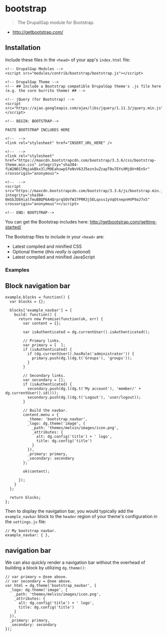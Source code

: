 # bootstrap

> The DrupalGap module for Bootstrap.

- http://getbootstrap.com/

## Installation

Include these files in the `<head>` of your app's `index.html` file:

```
<!-- DrupalGap Modules -->
<script src="modules/contrib/bootstrap/bootstrap.js"></script>

<!-- DrupalGap Theme -->
<!-- ## Include a Bootstrap compatible DrupalGap theme's .js file here (e.g. the core burrito theme) ## -->

<!-- jQuery (for Bootstrap) -->
<script src="https://ajax.googleapis.com/ajax/libs/jquery/1.11.3/jquery.min.js"></script>

<!-- BEGIN: BOOTSTRAP-->

PASTE BOOTSTRAP INCLUDES HERE

<!--  -->
<link rel="stylesheet" href="INSERT_URL_HERE" />

<!--  -->
<link rel="stylesheet" href="https://maxcdn.bootstrapcdn.com/bootstrap/3.3.6/css/bootstrap-theme.min.css" integrity="sha384-fLW2N01lMqjakBkx3l/M9EahuwpSfeNvV63J5ezn3uZzapT0u7EYsXMjQV+0En5r" crossorigin="anonymous">

<!--  -->
<script src="https://maxcdn.bootstrapcdn.com/bootstrap/3.3.6/js/bootstrap.min.js" integrity="sha384-0mSbJDEHialfmuBBQP6A4Qrprq5OVfW37PRR3j5ELqxss1yVqOtnepnHVP9aJ7xS" crossorigin="anonymous"></script>

<!-- END: BOOTSTRAP-->

```

You can get the Bootstrap includes here: http://getbootstrap.com/getting-started/

The Bootstrap files to include in your `<head>` are:

- Latest compiled and minified CSS
- Optional theme (*this really is optional*)
- Latest compiled and minified JavaScript

### Examples

## Block navigation bar

```
example.blocks = function() {
  var blocks = {};

  blocks['example_navbar'] = {
    build: function() {
      return new Promise(function(ok, err) {
        var content = {};
      
        var isAuthenticated = dg.currentUser().isAuthenticated();
      
        // Primary links.
        var primary = [  ];
        if (isAuthenticated) {
          if (dg.currentUser().hasRole('administrator')) {
            primary.push(dg.l(dg.t('Groups'), 'groups'));
          }
        }
      
        // Secondary links.
        var secondary = [];
        if (isAuthenticated) {
          secondary.push(dg.l(dg.t('My account'), 'member/' + dg.currentUser().id()));
          secondary.push(dg.l(dg.t('Logout'), 'user/logout));
        }
      
        // Build the navbar.
        content.menu = {
          _theme: 'bootstrap_navbar',
          _logo: dg.theme('image', {
            _path: 'themes/melvin/images/icon.png',
            _attributes: {
              alt: dg.config('title') + ' logo',
              title: dg.config('title')
            }
          }),
          _primary: primary,
          _secondary: secondary
        };
      
        ok(content);
        
      });
    }
  };

  return blocks;
};

```

Then to display the navigation bar, you would typically add the `example_navbar` block to the `header` region of your theme's configuration in the `settings.js` file:

```
// My bootstrap navbar.
example_navbar: { },
```

## navigation bar

We can also quickly render a navigation bar without the overhead of building a block by utilizing `dg.theme()`:

```
// var primary = @see above.
// var secondary = @see above.
var html = dg.theme('bootstrap_navbar', {
  _logo: dg.theme('image', {
    _path: 'themes/melvin/images/icon.png',
    _attributes: {
      alt: dg.config('title') + ' logo',
      title: dg.config('title')
    }
  }),
  _primary: primary,
  _secondary: secondary
});
```

